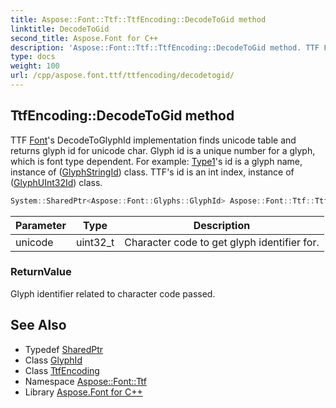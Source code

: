 ```yaml
---
title: Aspose::Font::Ttf::TtfEncoding::DecodeToGid method
linktitle: DecodeToGid
second_title: Aspose.Font for C++
description: 'Aspose::Font::Ttf::TtfEncoding::DecodeToGid method. TTF Font''s DecodeToGlyphId implementation finds unicode table and returns glyph id for unicode char. Glyph id is a unique number for a glyph, which is font type dependent. For example: Type1''s id is a glyph name, instance of (GlyphStringId) class. TTF''s id is an int index, instance of (GlyphUInt32Id) class in C++.'
type: docs
weight: 100
url: /cpp/aspose.font.ttf/ttfencoding/decodetogid/
---
```

## TtfEncoding::DecodeToGid method


TTF [Font](../../../aspose.font/font/)'s DecodeToGlyphId implementation finds unicode table and returns glyph id for unicode char. Glyph id is a unique number for a glyph, which is font type dependent. For example: [Type1](../../../aspose.font.type1/)'s id is a glyph name, instance of ([GlyphStringId](../)) class. TTF's id is an int index, instance of ([GlyphUInt32Id](../)) class.

```cpp
System::SharedPtr<Aspose::Font::Glyphs::GlyphId> Aspose::Font::Ttf::TtfEncoding::DecodeToGid(uint32_t unicode) override
```


| Parameter | Type | Description |
| --- | --- | --- |
| unicode | uint32_t | Character code to get glyph identifier for. |

### ReturnValue

Glyph identifier related to character code passed.

## See Also

* Typedef [SharedPtr](../../../system/sharedptr/)
* Class [GlyphId](../../../aspose.font.glyphs/glyphid/)
* Class [TtfEncoding](../)
* Namespace [Aspose::Font::Ttf](../../)
* Library [Aspose.Font for C++](../../../)
